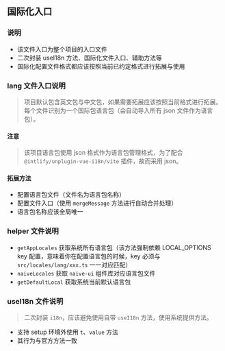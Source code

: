 ## 国际化入口

### 说明

- 该文件入口为整个项目的入口文件
- 二次封装 useI18n 方法、国际化文件入口、辅助方法等
- 国际化配置文件格式都应该按照当前已约定格式进行拓展与使用

### lang 文件入口说明

> 项目默认包含英文包与中文包，如果需要拓展应该按照当前格式进行拓展。每个文件识别为一个国际包语言包（会自动导入所有 json 文件作为语言包）。

#### 注意

> 该项目语言包使用 json 格式作为语言包管理格式，为了配合 `@intlify/unplugin-vue-i18n/vite` 插件，故而采用 json。

#### 拓展方法

- 配置语言包文件（文件名为语言包名称）
- 配置文件入口（使用 `mergeMessage` 方法进行自动合并处理）
- 语言包名称应该全局唯一

### helper 文件说明

- `getAppLocales` 获取系统所有语言包（该方法强制依赖 LOCAL_OPTIONS key 配置，意味着你在配置语言包的时候，key 必须与 `src/locales/lang/xxx.ts` 一一对应匹配）
- `naiveLocales` 获取 `naive-ui` 组件库对应语言包文件
- `getDefaultLocal` 获取系统当前默认语言包

### useI18n 文件说明

> 二次封装 `i18n`，应该避免使用自带 `useI18n` 方法，使用系统提供方法。

- 支持 setup 环境外使用 `t`、`value` 方法
- 其行为与官方方法一致
